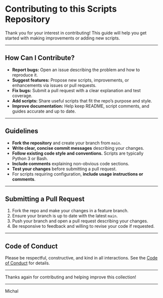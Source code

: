# Contributing to this Scripts Repository

Thank you for your interest in contributing! This guide will help you get started with making improvements or adding new scripts.

---

## How Can I Contribute?

- **Report bugs:** Open an issue describing the problem and how to reproduce it.
- **Suggest features:** Propose new scripts, improvements, or enhancements via issues or pull requests.
- **Fix bugs:** Submit a pull request with a clear explanation and test coverage.
- **Add scripts:** Share useful scripts that fit the repo’s purpose and style.
- **Improve documentation:** Help keep README, script comments, and guides accurate and up to date.

---

## Guidelines

- **Fork the repository** and create your branch from `main`.
- **Write clear, concise commit messages** describing your changes.
- **Follow existing code style and conventions.** Scripts are typically Python 3 or Bash.
- **Include comments** explaining non-obvious code sections.
- **Test your changes** before submitting a pull request.
- For scripts requiring configuration, **include usage instructions or comments**.

---

## Submitting a Pull Request

1. Fork the repo and make your changes in a feature branch.
2. Ensure your branch is up to date with the latest `main`.
3. Push your branch and open a pull request describing your changes.
4. Be responsive to feedback and willing to revise your code if requested.

---

## Code of Conduct

Please be respectful, constructive, and kind in all interactions. See the [Code of Conduct](CODE_OF_CONDUCT.md) for details.

---

Thanks again for contributing and helping improve this collection!

---

Michal
